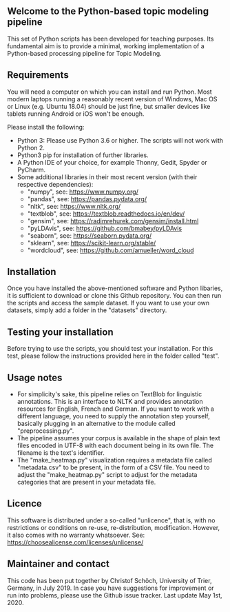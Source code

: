 ## Welcome to the Python-based topic modeling pipeline

This set of Python scripts has been developed for teaching purposes. Its fundamental aim is to provide a minimal, working implementation of a Python-based processing pipeline for Topic Modeling. 

## Requirements 

You will need a computer on which you can install and run Python. Most modern laptops running a reasonably recent version of Windows, Mac OS or Linux (e.g. Ubuntu 18.04) should be just fine, but smaller devices like tablets running Android or iOS won't be enough. 

Please install the following: 

* Python 3: Please use Python 3.6 or higher. The scripts will not work with Python 2. 
* Python3 pip for installation of further libraries. 
* A Python IDE of your choice, for example Thonny, Gedit, Spyder or PyCharm.
* Some additional libraries in their most recent version (with their respective dependencies): 
    * "numpy", see: https://www.numpy.org/
    * "pandas", see: https://pandas.pydata.org/
    * "nltk", see: https://www.nltk.org/
    * "textblob", see: https://textblob.readthedocs.io/en/dev/
    * "gensim", see: https://radimrehurek.com/gensim/install.html
    * "pyLDAvis", see: https://github.com/bmabey/pyLDAvis
    * "seaborn", see: https://seaborn.pydata.org/
    * "sklearn", see: https://scikit-learn.org/stable/
    * "wordcloud", see: https://github.com/amueller/word_cloud

## Installation

Once you have installed the above-mentioned software and Python libaries, it is sufficient to download or clone this Github repository. You can then run the scripts and access the sample dataset. If you want to use your own datasets, simply add a folder in the "datasets" directory. 

## Testing your installation 

Before trying to use the scripts, you should test your installation. For this test, please follow the instructions provided here in the folder called "test". 

## Usage notes 

* For simplicity's sake, this pipeline relies on TextBlob for linguistic annotations. This is an interface to NLTK and provides annotation resources for English, French and German. If you want to work with a different language, you need to supply the annotation step yourself, basically plugging in an alternative to the module called "preprocessing.py". 
* The pipeline assumes your corpus is available in the shape of plain text files encoded in UTF-8 with each document being in its own file. The filename is the text's identifier. 
* The "make_heatmap.py" visualization requires a metadata file called "metadata.csv" to be present, in the form of a CSV file. You need to adjust the "make_heatmap.py" script to adjust for the metadata categories that are present in your metadata file. 

## Licence 

This software is distributed under a so-called "unlicence", that is, with no restrictions or conditions on re-use, re-distribution, modification. However, it also comes with no warranty whatsoever. See: https://choosealicense.com/licenses/unlicense/

## Maintainer and contact

This code has been put together by Christof Schöch, University of Trier, Germany, in July 2019. In case you have suggestions for improvement or run into problems, please use the Github issue tracker. Last update May 1st, 2020. 
